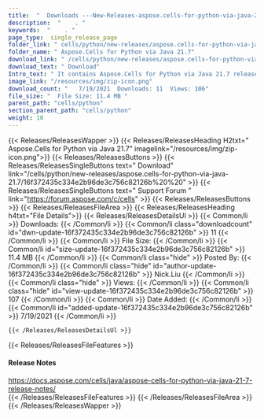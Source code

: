 ```yaml
---
title:  "  Downloads ---New-Releases-aspose.cells-for-python-via-java-21.7 . " 
description:  "    . " 
keywords:  "    . " 
page_type:  single_release_page
folder_link: " cells/python/new-releases/aspose.cells-for-python-via-java-21.7/"
folder_name: " Aspose.Cells for Python via Java 21.7"
download_link: " /cells/python/new-releases/aspose.cells-for-python-via-java-21.7/16f372435c334e2b96de3c756c82126b"
download_text: " Download"
Intro_text: " It contains Aspose.Cells for Python via Java 21.7 release."
image_link: "/resources/img/zip-icon.png"
download_count: "   7/19/2021  Downloads: 11  Views: 106"
file_size: "  File Size: 11.4 MB "
parent_path: "cells/python"
section_parent_path: "cells/python"
weight: 10
---
```


{{< Releases/ReleasesWapper >}}
  {{< Releases/ReleasesHeading H2txt=" Aspose.Cells for Python via Java 21.7" imagelink="/resources/img/zip-icon.png">}}
  {{< Releases/ReleasesButtons >}}
    {{< Releases/ReleasesSingleButtons text=" Download" link="/cells/python/new-releases/aspose.cells-for-python-via-java-21.7/16f372435c334e2b96de3c756c82126b%20%20" >}}
    {{< Releases/ReleasesSingleButtons text=" Support Forum " link="https://forum.aspose.com/c/cells" >}}
  {{< Releases/ReleasesButtons >}}
  {{< Releases/ReleasesFileArea >}}
    {{< Releases/ReleasesHeading h4txt="File Details">}}
    {{< Releases/ReleasesDetailsUl >}}
            {{< Common/li  >}} Downloads: {{< /Common/li >}} 
      {{< Common/li class="downloadcount" id="dwn-update-16f372435c334e2b96de3c756c82126b" >}} 11 {{< /Common/li >}} 
      {{< Common/li  >}} File Size: {{< /Common/li >}} 
      {{< Common/li id="size-update-16f372435c334e2b96de3c756c82126b" >}} 11.4 MB {{< /Common/li >}} 
      {{< Common/li  class="hide" >}} Posted By: {{< /Common/li >}} 
      {{< Common/li class="hide" id="author-update-16f372435c334e2b96de3c756c82126b" >}} Nick.Liu {{< /Common/li >}} 
      {{< Common/li class="hide"  >}} Views: {{< /Common/li >}} 
      {{< Common/li class="hide" id="view-update-16f372435c334e2b96de3c756c82126b" >}} 107 {{< /Common/li >}} 
      {{< Common/li  >}} Date Added: {{< /Common/li >}} 
      {{< Common/li id="added-update-16f372435c334e2b96de3c756c82126b" >}} 7/19/2021 {{< /Common/li >}} 

    {{< /Releases/ReleasesDetailsUl >}}

  {{< Releases/ReleasesFileFeatures >}}
      <h4>Release Notes</h4><div><a href="https://docs.aspose.com/cells/java/aspose-cells-for-python-via-java-21-7-release-notes/">https://docs.aspose.com/cells/java/aspose-cells-for-python-via-java-21-7-release-notes/</a></div>
  {{< /Releases/ReleasesFileFeatures >}}
 {{< /Releases/ReleasesFileArea >}}
{{< /Releases/ReleasesWapper >}}


